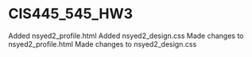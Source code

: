 # CIS445_545_HW3
Added nsyed2_profile.html
Added nsyed2_design.css
Made changes to nsyed2_profile.html
Made changes to nsyed2_design.css

